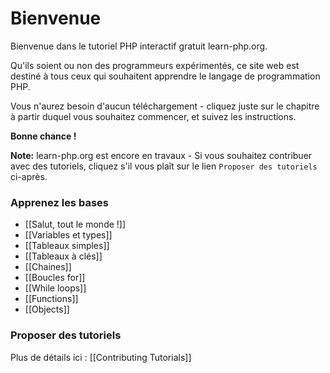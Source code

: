 # Bienvenue

Bienvenue dans le tutoriel PHP interactif gratuit learn-php.org.

Qu'ils soient ou non des programmeurs expérimentés, ce site web est
destiné à tous ceux qui souhaitent apprendre le langage de
programmation PHP.

Vous n'aurez besoin d'aucun téléchargement - cliquez juste sur le
chapitre à partir duquel vous souhaitez commencer, et suivez les instructions.

**Bonne chance !**

**Note:** learn-php.org est encore en travaux - Si vous souhaitez
contribuer avec des tutoriels, cliquez s'il vous plaît sur le lien
`Proposer des tutoriels` ci-après.

### Apprenez les bases

- [[Salut, tout le monde !]]
- [[Variables et types]]
- [[Tableaux simples]]
- [[Tableaux à clés]]
- [[Chaines]]
- [[Boucles for]]
- [[While loops]]
- [[Functions]]
- [[Objects]]

### Proposer des tutoriels

Plus de détails ici : [[Contributing Tutorials]]
